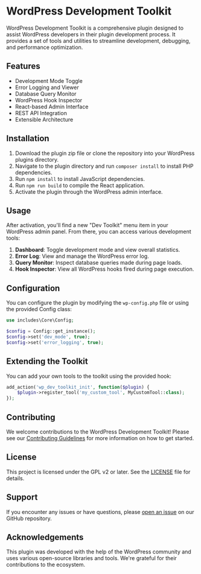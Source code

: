 # WordPress Development Toolkit

WordPress Development Toolkit is a comprehensive plugin designed to assist WordPress developers in their plugin development process. It provides a set of tools and utilities to streamline development, debugging, and performance optimization.

## Features

- Development Mode Toggle
- Error Logging and Viewer
- Database Query Monitor
- WordPress Hook Inspector
- React-based Admin Interface
- REST API Integration
- Extensible Architecture

## Installation

1. Download the plugin zip file or clone the repository into your WordPress plugins directory.
2. Navigate to the plugin directory and run `composer install` to install PHP dependencies.
3. Run `npm install` to install JavaScript dependencies.
4. Run `npm run build` to compile the React application.
5. Activate the plugin through the WordPress admin interface.

## Usage

After activation, you'll find a new "Dev Toolkit" menu item in your WordPress admin panel. From there, you can access various development tools:

1. **Dashboard**: Toggle development mode and view overall statistics.
2. **Error Log**: View and manage the WordPress error log.
3. **Query Monitor**: Inspect database queries made during page loads.
4. **Hook Inspector**: View all WordPress hooks fired during page execution.

## Configuration

You can configure the plugin by modifying the `wp-config.php` file or using the provided Config class:

```php
use includes\Core\Config;

$config = Config::get_instance();
$config->set('dev_mode', true);
$config->set('error_logging', true);
```

## Extending the Toolkit

You can add your own tools to the toolkit using the provided hook:

```php
add_action('wp_dev_toolkit_init', function($plugin) {
    $plugin->register_tool('my_custom_tool', MyCustomTool::class);
});
```

## Contributing

We welcome contributions to the WordPress Development Toolkit! Please see our [Contributing Guidelines](CONTRIBUTING.md) for more information on how to get started.

## License

This project is licensed under the GPL v2 or later. See the [LICENSE](LICENSE) file for details.

## Support

If you encounter any issues or have questions, please [open an issue](https://github.com/mralaminahamed/wp-dev-toolkit/issues) on our GitHub repository.

## Acknowledgements

This plugin was developed with the help of the WordPress community and uses various open-source libraries and tools. We're grateful for their contributions to the ecosystem.
